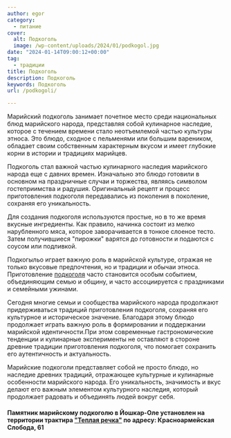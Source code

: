 ```yaml
---
author: egor
category:
  - питание
cover:
  alt: Подкоголь
  image: /wp-content/uploads/2024/01/podkogol.jpg
date: "2024-01-14T09:00:12+00:00"
tag:
  - традиции
title: Подкоголь
description: Подкоголь
keywords: Подкоголь
url: /podkogoli/

---
```

Марийский подкоголь занимает почетное место среди национальных блюд марийского народа, представляя собой кулинарное наследие, которое с течением времени стало неотъемлемой частью культуры этноса. Это блюдо, сходное с пельменями или большим вареником, обладает своим собственным характерным вкусом и имеет глубокие корни в истории и традициях марийцев.

Подкоголь стал важной частью кулинарного наследия марийского народа еще с давних времен. Изначально это блюдо готовили в основном на праздничные случаи и торжества, являясь символом гостеприимства и радушия. Оригинальный рецепт и процесс приготовления подкоголя передавались из поколения в поколение, сохраняя его уникальность.

Для создания подкоголя используются простые, но в то же время вкусные ингредиенты. Как правило, начинка состоит из мелко нарубленного мяса, которое заворачивается в тонкое слоеное тесто. Затем получившиеся "пирожки" варятся до готовности и подаются с соусом или подливкой.

Подкогыльо играет важную роль в марийской культуре, отражая не только вкусовые предпочтения, но и традиции и обычаи этноса. Приготовление [подкоголя](/podkogol/) часто становится особым событием, объединяющим семью и общину, и часто ассоциируется с праздниками и семейными ужинами.

Сегодня многие семьи и сообщества марийского народа продолжают придерживаться традиций приготовления подкоголя, сохраняя его культурное и историческое значение. Благодаря этому блюдо продолжает играть важную роль в формировании и поддержании марийской идентичности.При этом современные гастрономические тенденции и кулинарные эксперименты не оставляют в стороне древние традиции приготовления подкоголя, что помогает сохранить его аутентичность и актуальность.

Марийские подкоголи представляет собой не просто блюдо, но наследие древних традиций, отражающее культурные и кулинарные особенности марийского народа. Его уникальность, значимость и вкус делают его важным элементом культурного наследия, который продолжает радовать и объединять людей вокруг себя.

#### Памятник марийскому подкоголю в Йошкар-Оле установлен на территории трактира ["Теплая речка"](/traktir-teplaya-rechka/) по адресу: Красноармейская Слобода, 61
